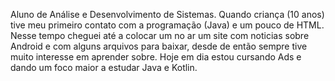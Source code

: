 Aluno de Análise e Desenvolvimento de Sistemas.
Quando criança (10 anos) tive meu primeiro contato com a programação (Java) e um pouco de HTML. Nesse tempo cheguei até a colocar um no ar um site com noticias 
sobre Android e com alguns arquivos para baixar, desde de então sempre tive muito interesse em aprender sobre. Hoje em dia estou cursando Ads e dando um foco 
maior a estudar Java e Kotlin.
